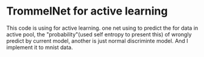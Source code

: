 # TrommelNet for active learning 

This code is using for active learning. one net using to predict the for data in active pool, the "probability"(used self entropy to present this) of wrongly predict by current model, another is just normal discriminte model. And I implement it to mnist data.   
